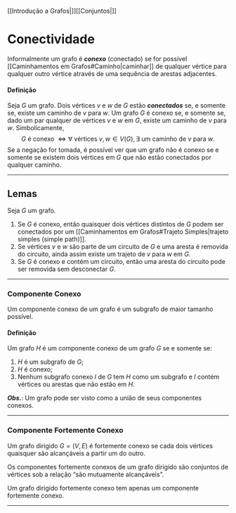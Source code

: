 [[Introdução a Grafos|]][[Conjuntos|]]
# Conectividade
Informalmente um grafo é **_conexo_** (conectado) se for possível [[Caminhamentos em Grafos#Caminho|caminhar]] de qualquer vértice para qualquer outro vértice através de uma sequência de arestas adjacentes.

#### Definição
Seja $G$ um grafo. Dois vértices $v$ e $w$ de $G$ estão **_conectados_** se, e somente se, existe um caminho de $v$ para $w$. Um grafo $G$ é conexo se, e somente se, dado um par qualquer de vértices $v$ e $w$ em $G$, existe um caminho de $v$ para $w.$ Simbolicamente,
$$G\mbox{ é conexo }\iff\forall\mbox{ vértices }v,w\in V(G),\exists\mbox{ um caminho de }v\mbox{ para } w.$$
Se a negação for tomada, é possível ver que um grafo não é conexo se e somente se existem dois vértices em $G$ que não estão conectados por qualquer caminho.

---
## Lemas
Seja $G$ um grafo.
1. Se $G$ é conexo, então quaisquer dois vértices distintos de $G$ podem ser conectados por um [[Caminhamentos em Grafos#Trajeto Simples|trajeto simples (simple path)]].
2. Se vértices $v$ e $w$ são parte de um circuito de $G$ e uma aresta é removida do circuito, ainda assim existe um trajeto de $v$ para $w$ em $G$.
3. Se $G$ é conexo e contém um circuito, então uma aresta do circuito pode ser removida sem desconectar $G$.

---
### Componente Conexo
Um componente conexo de um grafo é um subgrafo de maior tamanho possível.

#### Definição
Um grafo $H$ é um componente conexo de um grafo $G$ se e somente se:
1. $H$ é um subgrafo de $G$;
2. $H$ é conexo;
3. Nenhum subgrafo conexo $I$ de $G$ tem $H$ como um subgrafo e $I$ contém vértices ou arestas que não estão em $H$.

**_Obs._**: Um grafo pode ser visto como a união de seus componentes conexos.

---
### Componente Fortemente Conexo
Um grafo dirigido $G = (V, E)$ é fortemente conexo se cada dois vértices quaisquer são alcançáveis a partir um do outro.

Os componentes fortemente conexos de um grafo dirigido são conjuntos de vértices sob a relação “são mutuamente alcançáveis”.

Um grafo dirigido fortemente conexo tem apenas um componente fortemente conexo.

---